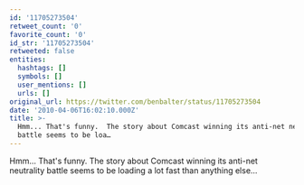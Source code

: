 ```yaml
---
id: '11705273504'
retweet_count: '0'
favorite_count: '0'
id_str: '11705273504'
retweeted: false
entities:
  hashtags: []
  symbols: []
  user_mentions: []
  urls: []
original_url: https://twitter.com/benbalter/status/11705273504
date: '2010-04-06T16:02:10.000Z'
title: >-
  Hmm... That's funny.  The story about Comcast winning its anti-net neutrality
  battle seems to be loa…
---
```


Hmm... That's funny.  The story about Comcast winning its anti-net neutrality battle seems to be loading a lot fast than anything else...
